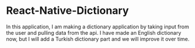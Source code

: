 # React-Native-Dictionary
In this application, I am making a dictionary application by taking input from the user and pulling data from the api. I have made an English dictionary now, but I will add a Turkish dictionary part and we will improve it over time.
